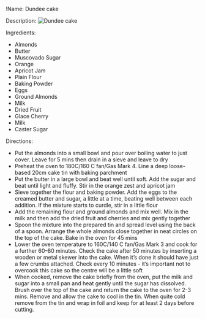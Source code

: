 !Name: Dundee cake

Description:
![Dundee cake](https://www.themealdb.com/images/media/meals/wxyvqq1511723401.jpg "Dundee cake")

Ingredients:
- Almonds
- Butter
- Muscovado Sugar
- Orange
- Apricot Jam
- Plain Flour
- Baking Powder
- Eggs
- Ground Almonds
- Milk
- Dried Fruit
- Glace Cherry
- Milk
- Caster Sugar

Directions:
- Put the almonds into a small bowl and pour over boiling water to just cover. Leave for 5 mins then drain in a sieve and leave to dry
- Preheat the oven to 180C/160 C fan/Gas Mark 4. Line a deep loose-based 20cm cake tin with baking parchment
- Put the butter in a large bowl and beat well until soft. Add the sugar and beat until light and fluffy. Stir in the orange zest and apricot jam
- Sieve together the flour and baking powder. Add the eggs to the creamed butter and sugar, a little at a time, beating well between each addition. If the mixture starts to curdle, stir in a little flour
- Add the remaining flour and ground almonds and mix well. Mix in the milk and then add the dried fruit and cherries and mix gently together
- Spoon the mixture into the prepared tin and spread level using the back of a spoon. Arrange the whole almonds close together in neat circles on the top of the cake. Bake in the oven for 45 mins
- Lower the oven temperature to 160C/140 C fan/Gas Mark 3 and cook for a further 60–80 minutes. Check the cake after 50 minutes by inserting a wooden or metal skewer into the cake. When it’s done it should have just a few crumbs attached. Check every 10 minutes - it’s important not to overcook this cake so the centre will be a little soft
- When cooked, remove the cake briefly from the oven, put the milk and sugar into a small pan and heat gently until the sugar has dissolved. Brush over the top of the cake and return the cake to the oven for 2-3 mins. Remove and allow the cake to cool in the tin. When quite cold remove from the tin and wrap in foil and keep for at least 2 days before cutting.
